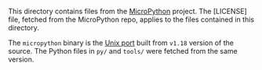 This directory contains files from the [MicroPython](https://github.com/micropython/micropython) project. The [LICENSE] file, fetched from the MicroPython repo, applies to the files contained in this directory.

The `micropython` binary is the [Unix port](https://docs.micropython.org/en/latest/develop/gettingstarted.html#building-the-unix-port-of-micropython) built from `v1.18` version of the source. The Python files in `py/` and `tools/` were fetched from the same version.
